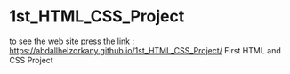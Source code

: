 # 1st_HTML_CSS_Project
to see the web site press the link :
https://abdallhelzorkany.github.io/1st_HTML_CSS_Project/
First HTML and CSS Project

